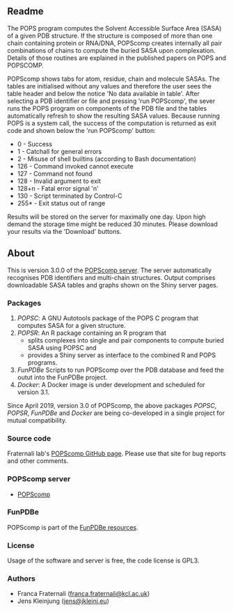## Readme
The POPS program computes the Solvent Accessible Surface Area (SASA)
of a given PDB structure. If the structure is composed of more than one chain
containing protein or RNA/DNA, POPScomp creates internally all pair combinations
of chains to compute the buried SASA upon complexation. Details of those routines
are explained in the published papers on POPS and POPSCOMP.

POPScomp shows tabs for atom, residue, chain and molecule SASAs.
The tables are initialised without any values and therefore the user sees
the table header and below the notice 'No data available in table'.
After selecting a PDB identifier or file and pressing 'run POPScomp',
the sever runs the POPS program on components of the PDB file
and the tables automatically refresh to show the resulting SASA values.
Because running POPS is a system call, the success of the computation
is returned as exit code and shown below the 'run POPScomp' button:
* 0 - Success
* 1 - Catchall for general errors
* 2 - Misuse of shell builtins (according to Bash documentation)
* 126 - Command invoked cannot execute
* 127 - Command not found
* 128 - Invalid argument to exit
* 128+n - Fatal error signal 'n'
* 130 - Script terminated by Control-C
* 255\* - Exit status out of range

Results will be stored on the server for maximally one day.
Upon high demand the storage time might be reduced 30 minutes.
Please download your results via the 'Download' buttons.


## About
This is version 3.0.0 of the [POPScomp server](href="http://popscom.org:3838).
The server automatically recognises PDB identifiers and multi-chain structures.
Output comprises downloadable SASA tables and graphs shown on the Shiny server pages.

### Packages
1. *POPSC*: A GNU Autotools package of the POPS C program that computes SASA for a given structure.
2. *POPSR*: An R package containing an R program that
    - splits complexes into single and pair components to compute buried SASA using POPSC and 
    - provides a Shiny server as interface to the combined R and POPS programs.
3. *FunPDBe*
Scripts to run POPScomp over the PDB database and feed the outut into the FunPDBe project.
4. *Docker*: A Docker image is under development and scheduled for version 3.1.

Since April 2019, version 3.0 of POPScomp,
the above packages *POPSC*, *POPSR*, *FunPDBe* and *Docker* are being co-developed
in a single project for mutual compatibility.

### Source code
Fraternali lab's
[POPScomp GitHub page](href="https://github.com/Fraternalilab/POPScomp").
Please use that site for bug reports and other comments.

### POPScomp server
* [POPScomp](http://popscomp.org:3838)

### FunPDBe
POPScomp is part of the [FunPDBe resources](href="https://www.ebi.ac.uk/pdbe/funpdbe/deposition).

### License
Usage of the software and server is free, the code license is GPL3.

### Authors
- Franca Fraternali (franca.fraternali@kcl.ac.uk)
- Jens Kleinjung (jens@jkleinj.eu)

